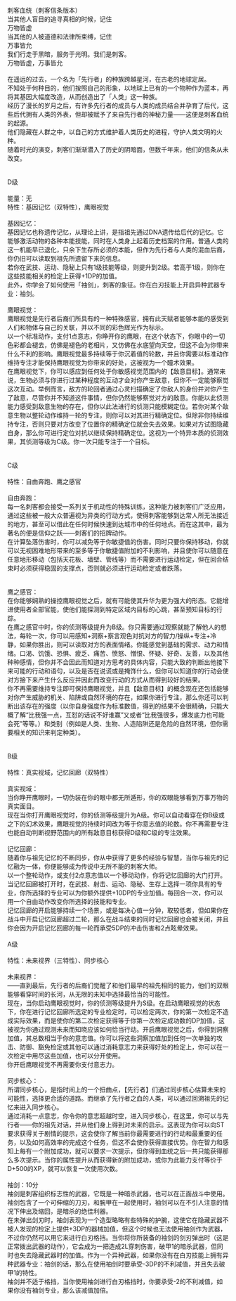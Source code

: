 <title>刺客信条</title>
<meta name="GENERATOR" content="WinCHM">
<meta http-equiv="Content-Type" content="text/html; charset=gb2312">
<br>刺客血统（刺客信条版本）
<br>当其他人盲目的追寻真相的时候，记住
<br>万物皆虚
<br>当其他的人被道德和法律所束缚，记住
<br>万事皆允
<br>我们行走于黑暗，服务于光明。我们是刺客。
<br>万物皆虚，万事皆允
<br>
<br>在遥远的过去，一个名为「先行者」的种族跨越星河，在古老的地球定居。
<br>不知处于何种目的，他们按照自己的形象，以地球上已有的一个物种作为蓝本，再将其基因大幅度改造，从而创造出了「人类」这一种族。
<br>经历了漫长的岁月之后，有许多先行者的成员与人类的成员结合并孕育了后代，这些后代拥有人类的外表，但却被赋予了来自先行者的神秘力量——这便是刺客血统的起源。
<br>他们隐藏在人群之中，以自己的方式维护着人类历史的进程，守护人类文明的火种。
<br>随着时光的演变，刺客们渐渐潜入了历史的阴暗面，但数千年来，他们的信条从未改变。
<br>
<br>
<br>D级
<br>
<br>能量：无
<br>特性：基因记忆（双特性），鹰眼视觉
<br>
<br>基因记忆：
<br>基因记忆也称遗传记忆，从理论上讲，是指祖先通过DNA遗传给后代的记忆。它能够激活动物的各种本能技能，同时在人类身上起着历史档案的作用。普通人类的这一机能早已退化，只余下生存所必须的本能，但作为先行者与人类的混血后裔，你仍旧可以读取到祖先所遗留下来的信息。
<br>若你在武技、运动、隐秘上只有1级技能等级，则提升到2级。若高于1级，则你在这些技能相关的检定上获得+1DP的加值。
<br>此外，你学会了如何使用「袖剑」，刺客的象征。你在白刃技能上开启异种武器专业：袖剑。
<br>
<br>鹰眼视觉：
<br>鹰眼视觉是先行者后裔们所具有的一种特殊感官，拥有此天赋者能够本能的感受到人们和物体与自己的关联，并以不同的彩色辉光作为标示。
<br>以一个标准动作，支付1点意志，你睁开你的鹰眼，在这个状态下，你眼中的一切色彩都会褪去，仿佛是褪色的老相片，又仿佛在水底望向天空，但这不会为你带来什么不利的影响。鹰眼视觉最多持续等于你沉着值的轮数，并且你需要以标准动作维持专注才能保持鹰眼视觉为你带来的好处，这被视为一个瞳术效果。
<br>在鹰眼视觉下，你可以感应到任何处于你敏感视觉范围内的【敌意目标】。通常来说，生物必须与你进行过某种程度的互动才会对你产生敌意，但你不一定能够察觉这次互动。举例而言，敌方的轮回者通过心灵扫描确定了你敌人的身份并对你产生了敌意，尽管你并不知道这件事情，但你仍然能够察觉对方的敌意。你能以此侦测能力感受到敌意生物的存在，但你以此法进行的侦测只能模糊定位。若你对某个敌意生物以整轮动作维持一轮的专注，则你可以对其进行精确定位。但除非你持续维持专注，否则只要对方改变了位置你的精确定位就会失去效果。如果对方试图隐藏自身，那么你可进行定位对抗以继续保持精确定位。这视为一个特异本质的侦测效果，其侦测等级为C级。你一次只能专注于一个目标。
<br>
<br>
<br>C级
<br>
<br>特性：自由奔跑、鹰之感官
<br>
<br>自由奔跑：
<br>每一名刺客都会接受一系列关于机动性的特殊训练，这种能力被刺客们广泛应用，通过这些被一般大众普遍视为异类的行动方式，使得刺客能够到达常人所无法接近的地方，甚至可以借此在任何时候快速到达城市中的任何地点。而在这其中，最为著名的便是信仰之跃——刺客们的招牌动作。
<br>在计算坠落伤害时，你可以减免等于你敏捷值的伤害。同时只要你保持移动，你就可以无视困难地形带来的至多等于你敏捷值附加的不利影响，并且使你可以随意在任意地形移动（包括天花板、墙壁、管线等）而不需要进行运动检定，但在回合结束时必须获得稳固的支撑点，否则就必须进行运动检定或者跌落。
<br>
<br>
<br>鹰之感官：
<br>在你能够娴熟的操控鹰眼视觉之后，就有可能使其升华为更为强大的形态。它能增进使用者全部官能，使他们能探测到特定区域内目标的心跳，甚至预知目标的行踪。
<br>在鹰之感官中时，你的侦测等级提升为B级。你只需要通过观察就能了解他人的想法，每轮一次，你可以用感知+洞察+察言观色对抗对方的智力/操纵+专注+冷静，如果你胜出，则可以读取对方的表面情绪。你能感觉到基础的需求、动力和情绪。口渴、饥饿、恐惧、疲乏、痛苦、愤怒、憎恨、怀疑、好奇、友善，以及其他种种感情，但你并不会因此而知道对方思考的具体内容，只能大致的判断出他接下来可能的行动和语句，以及是否在说谎或是掩饰什么，但你可以知道你的行动会使对方接下来产生什么反应并因此而改变行动的方式从而得到较好的结果。
<br>你不再需要维持专注即可保持鹰眼视觉，并且【敌意目标】的概念现在还包括能够对你产生威胁的机关、陷阱或自然环境的存在，如果你进行专注，那么你还可以判断出该存在的强度（以你自身强度作为标准数值，得到的结果不会很精确，只能大概了解“比我强一点，互怼的话说不好谁赢”又或者“比我强很多，爆发底力也可能会死”等等。）和类别（例如是人类、生物、人造陷阱还是危险的自然环境，但你需要相关的知识来判定种类）。
<br>
<br>
<br>B级
<br>
<br>特性：真实视域，记忆回廊（双特性）
<br>
<br>真实视域：
<br>当你睁开鹰眼时，一切伪装在你的眼中都无所遁形，你的双眼能够看到万事万物的真实面目。
<br>现在当你打开鹰眼视觉时，你的侦测等级提升为A级。你可以自动看穿在你B级或之下的幻术效果，鹰眼视觉的持续时间改为等于你意志值的轮数。你不再需要专注也能自动判断视野范围内的所有敌意目标获得D级和C级的专注效果。
<br>
<br>记忆回廊：
<br>随着你与祖先记忆的不断同步，你从中获得了更多的经验与智慧，当你与祖先的记忆融为一体，你便能够成为传说中无所不能的刺客大师。
<br>以一个整轮动作，或支付2点意志值以一个移动动作，你将记忆回廊的大门打开。当记忆回廊被打开时，在武技、射击、运动、隐秘、生存上选择一项你具有的专业，你所选择的专业可以为你额外提供+10DP的专业加值。每回合一次，你可以用一个自由动作改变你所选择的技能和专业。
<br>记忆回廊的开启能够持续一个场景，或是每决心值一分钟，取较低者，但如果你在战斗中开启记忆回廊超过二轮，那么在战斗结束的同时记忆回廊也会被关闭，并且你会因为开启记忆回廊的每一轮而承受5DP的冲击伤害和2点眩晕效果。
<br>
<br>A级
<br>
<br>特性：未来视界（三特性）、同步核心
<br>
<br>未来视界：
<br>——直到最后，先行者的后裔们觉醒了和他们最早的祖先相同的能力，他们的双眼能够看穿时间的长河，从无限的未知中选择最恰当的可能性。
<br>现在，当你启动鹰眼视觉时，你的侦测等级提升为S级。在启动鹰眼视觉的状态下，你在进行记忆回廊所选定的专业检定时，可以检定两次，你的第一次检定不造成实际效果，而是使你的第二次检定获得等于你第一次检定成功数的DP加值，这被视为你通过观测未来而知晓应该如何恰当行动。开启鹰眼视觉之后，你得到洞察加值，其总数相当于你的意志值。你可以将这些洞察加值加到任何一次单独的攻击、防御、豁免检定或其他可以通过消耗意志力来获得好处的检定上，你可以在一次检定中用尽这些加值，也可以分开使用。
<br>你开启鹰眼视觉不再需要你支付意志力。
<br>
<br>同步核心：
<br>所谓同步核心，是指时间上的一个扭曲点，【先行者】们通过同步核心估算未来的可能性，选择更合适的道路。而继承了先行者之血的人类，可以通过回溯祖先的记忆来进入同步核心。
<br>通过消耗一点意志，你令你的意志超越时空，进入同步核心，在这里，你可以与先行者——你的祖先对话，并从他们身上得到对未来的启示。这表现为你可以向ST要求获得关于剧情的提示，这会使你了解当前你最需要进行的行动和最重要的任务，以及如何高效率的完成这个任务，但这不会使你获得直接优势。你在智力和感知上每有一个附加成功，就可以要求一次提示，但你得到血统之后一共只能获得那么多次提示。当你的属性提升从而获得新的附加成功，或你为此能力支付等价于D+500的XP，就可以恢复一次使用次数。
<br>
<br>袖剑：10分
<br>袖剑是刺客组织标志性的武器，它既是一种暗杀武器，也可以在正面战斗中使用。袖剑包含了一个可伸缩的刀刃，和腕甲在一起使用时，袖剑可以在不引人注意的情况下伸出及缩回，是暗杀的绝佳利器。
<br>在未弹出剑刃时，袖剑表现为一个造型略略有些特殊的护腕，这使它在隐藏武器不被人发现的检定上提供+3DP的器械加值，但这个时候也无法使用袖剑作为武器，不过你仍然可以用它来进行白刃格挡。当你将你所装备的袖剑的剑刃弹出时（这是正常拨出武器的动作），它会成为一把造成2L穿刺伤害，破甲1的暗杀武器，但同时也失去隐藏武器时的加值。作为一个异种武器，如果你没有在白刃技能上拥有异种武器专业：袖剑的话，那么在使用袖剑时要承受-3DP的不利减值，并且失去破甲1的特性。
<br>袖剑并不适于格挡，当你使用袖剑进行白刃格挡时，你要承受-2的不利减值，如果你没有袖剑专业，那么该减值加倍。

